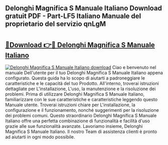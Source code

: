 ## Delonghi Magnifica S Manuale Italiano Download gratuit PDF - Part-LF5 Italiano Manuale del proprietario del servizio qnLgM

# <h2><a href="http://dff9xg7.blite.top/?on=Delonghi+Magnifica+S+Manuale+Italiano">🔗Download 👉🔴 Delonghi Magnifica S Manuale Italiano</a></h2>

[![Delonghi Magnifica S Manuale Italiano download](https://i.imgur.com/lujVjoI.png)](http://dff9xg7.blite.top/?on=Delonghi+Magnifica+S+Manuale+Italiano)
Ciao e benvenuto nel manuale Dell'utente per il tuo Delonghi Magnifica S Manuale Italiano appena configurato. Questa guida ha lo scopo di aiutarti a padroneggiare le caratteristiche e le capacità del tuo Prodotto. All'interno, troverai istruzioni dettagliate per L'installazione, L'uso, la manutenzione e la risoluzione dei problemi. Prima di utilizzare Delonghi Magnifica S Manuale Italiano, familiarizzare con le sue caratteristiche e caratteristiche leggendo questo Manuale utente. Troverai istruzioni chiare per L'installazione, la configurazione e il funzionamento, nonché suggerimenti per la risoluzione dei problemi comuni. Questo straordinario Delonghi Magnifica S Manuale Italiano offre una perfetta combinazione di funzionalità e facilità d'uso grazie alle sue funzionalità avanzate. Lavoriamo insieme, Delonghi Magnifica S Manuale Italiano. Il nostro Team di assistenza clienti è pronto ad aiutarti in ogni modo possibile.

